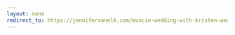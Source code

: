 ```yaml
---
layout: none
redirect_to: https://jennifervanelk.com/muncie-wedding-with-kristen-and-tyler/
---
```

